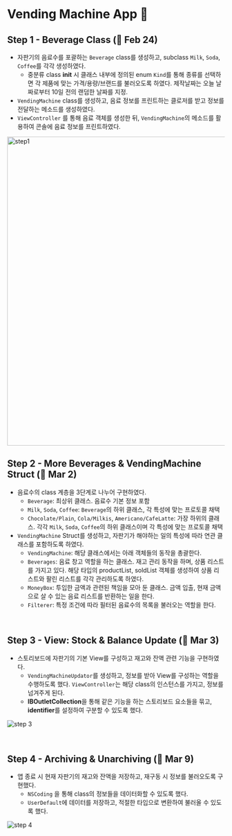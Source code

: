 # Vending Machine App 🥫

## Step 1 - Beverage Class (🎉 Feb 24)

- 자판기의 음료수를 포괄하는 `Beverage` class를 생성하고, subclass `Milk`, `Soda`, `Coffee`를 각각 생성하였다.
  - 중분류 class **init** 시 클래스 내부에 정의된 enum `Kind`를 통해 종류를 선택하면 각 제품에 맞는 가격/용량/브랜드를 불러오도록 하였다. 제작날짜는 오늘 날짜로부터 10일 전의 랜덤한 날짜를 지정.
- `VendingMachine` class를 생성하고, 음료 정보를 프린트하는 클로저를 받고 정보를 전달하는 메소드를 생성하였다.
- `ViewController` 를 통해 음료 객체를 생성한 뒤, `VendingMachine`의 메소드를 활용하여 콘솔에 음료 정보를 프린트하였다.

<img width="713" alt="step1" src="https://user-images.githubusercontent.com/72188416/108961437-b229a380-76ba-11eb-865d-b5032b81bc17.png">

<br>

## Step 2 - More Beverages & VendingMachine Struct (🎉 Mar 2)

- 음료수의 class 계층을 3단계로 나누어 구현하였다.
  - `Beverage`: 최상위 클래스. 음료수 기본 정보 포함
  - `Milk`, `Soda`, `Coffee`: `Beverage`의 하위 클래스, 각 특성에 맞는 프로토콜 채택
  - `Chocolate/Plain`,  `Cola/Milkis`, `Americano/CafeLatte`: 가장 하위의 클래스. 각각 `Milk`, `Soda`, `Coffee`의 하위 클래스이며 각 특성에 맞는 프로토콜 채택
- `VendingMachine` Struct를 생성하고, 자판기가 해야하는 일의 특성에 따라 연관 클래스를 포함하도록 하였다. 
  - `VendingMachine`: 해당 클래스에서는 아래 객체들의 동작을 총괄한다.
  - `Beverages`: 음료 창고 역할을 하는 클래스. 재고 관리 동작을 하며, 상품 리스트를 가지고 있다. 해당 타입의 productList, soldList 객체를 생성하여 상품 리스트와 팔린 리스트를 각각 관리하도록 하였다.
  - `MoneyBox`: 투입한 금액과 관련된 책임을 모아 둔 클래스. 금액 입출, 현재 금액으로 살 수 있는 음료 리스트를 반환하는 일을 한다.
  - `Filterer`: 특정 조건에 따라 필터된 음료수의 목록을 불러오는 역할을 한다.

<br>

## Step 3 - View: Stock & Balance Update (🎉 Mar 3)

- 스토리보드에 자판기의 기본 View를 구성하고 재고와 잔액 관련 기능을 구현하였다.
  - `VendingMachineUpdator`를 생성하고, 정보를 받아 View를 구성하는 역할을 수행하도록 했다. `ViewController`는 해당 class의 인스턴스를 가지고, 정보를 넘겨주게 된다.
  - **IBOutletCollection**을 통해 같은 기능을 하는 스토리보드 요소들을 묶고, **identifier**를 설정하여 구분할 수 있도록 했다.

![step 3](https://user-images.githubusercontent.com/72188416/109918719-cabd3d80-7cfa-11eb-88db-ee8562c429a1.gif)



<br>

## Step 4 - Archiving & Unarchiving (🎉 Mar 9)

- 앱 종료 시 현재 자판기의 재고와 잔액을 저장하고, 재구동 시 정보를 불러오도록 구현했다.
  - `NSCoding` 을 통해 class의 정보들을 데이터화할 수 있도록 했다.
  - `UserDefault`에 데이터를 저장하고, 적절한 타입으로 변환하여 불러올 수 있도록 했다.

![step 4](https://user-images.githubusercontent.com/72188416/110567670-3b4dd980-8195-11eb-94f7-a2bcbc934a1c.gif)

